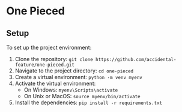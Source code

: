 # One Pieced

## Setup

To set up the project environment:

1. Clone the repository: `git clone https://github.com/accidental-feature/one-pieced.git`
2. Navigate to the project directory: `cd one-pieced`
3. Create a virtual environment: `python -m venv myenv`
4. Activate the virtual environment:
   - On Windows: `myenv\Scripts\activate`
   - On Unix or MacOS: `source myenv/bin/activate`
5. Install the dependencies: `pip install -r requirements.txt`
